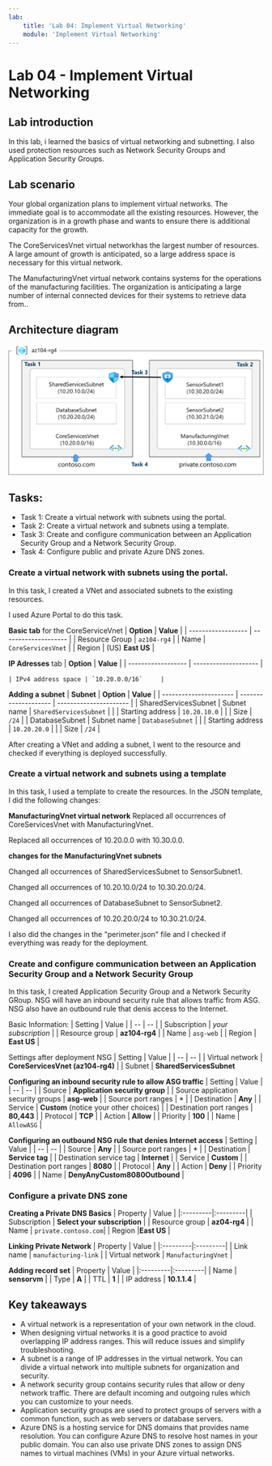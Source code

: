 ```yaml
---
lab:
    title: 'Lab 04: Implement Virtual Networking'
    module: 'Implement Virtual Networking'
---
```


# Lab 04 - Implement Virtual Networking

## Lab introduction

In this lab, i learned the basics of virtual networking and subnetting. I also used protection resources such as Network Security Groups and Application Security Groups.

## Lab scenario

Your global organization plans to implement virtual networks. The immediate goal is to accommodate all the existing resources. However, the organization is in a growth phase and wants to ensure there is additional capacity for the growth.

The CoreServicesVnet virtual networkhas the largest number of resources. A large amount of growth is anticipated, so a large address space is necessary for this virtual network.

The ManufacturingVnet virtual network contains systems for the operations of the manufacturing facilities. The organization is anticipating a large number of internal connected devices for their systems to retrieve data from.. 

## Architecture diagram
![Diagram of the lab 04 architecture.](../AdminLabs/Media/az104-lab04-architecture.png)

## Tasks:

+ Task 1: Create a virtual network with subnets using the portal.
+ Task 2: Create a virtual network and subnets using a template.
+ Task 3: Create and configure communication between an Application Security Group and a Network Security Group.
+ Task 4: Configure public and private Azure DNS zones.
   
### Create a virtual network with subnets using the portal.

In this task, I created a VNet and associated subnets to the existing resources. 

I used Azure Portal to do this task.

**Basic tab** for the CoreServiceVnet 
    |  **Option**        | **Value**            |
	| ------------------ | -------------------- |
	| Resource Group     | `az104-rg4`          |
	| Name               | `CoreServicesVnet`   |
	| Region             | (US) **East US**     | 

**IP Adresses** tab
    |  **Option**         | **Value**            |
	| ------------------ | --------------------  |

	| IPv4 address space | `10.20.0.0/16`     |

**Adding a subnet**
    | **Subnet**             | **Option**           | **Value**              |
	| ---------------------- | -------------------- | ---------------------- |
	| SharedServicesSubnet   | Subnet name          | `SharedServicesSubnet`   |
	|                        | Starting address		| `10.20.10.0`          |
	|						 | Size					| `/24`	|
	| DatabaseSubnet         | Subnet name          | `DatabaseSubnet`         |
	|                        | Starting address		| `10.20.20.0`        |
	|						 | Size					| `/24`	|

After creating a VNet and adding a subnet, I went to the resource and checked if everything is deployed successfully.

### Create a virtual network and subnets using a template

In this task, I used a template to create the resources.
In the JSON template, I did the following changes:

**ManufacturingVnet virtual network**
Replaced all occurrences of CoreServicesVnet with ManufacturingVnet.

Replaced all occurrences of 10.20.0.0 with 10.30.0.0.

**changes for the ManufacturingVnet subnets**

Changed all occurrences of SharedServicesSubnet to SensorSubnet1.

Changed all occurrences of 10.20.10.0/24 to 10.30.20.0/24.

Changed all occurrences of DatabaseSubnet to SensorSubnet2.

Changed all occurrences of 10.20.20.0/24 to 10.30.21.0/24.

I also did the changes in the "perimeter.json" file and I checked if everything was ready for the deployment.

### Create and configure communication between an Application Security Group and a Network Security Group

In this task, I created Application Security Group and a Network Security GRoup. NSG will have an inbound security rule
that allows traffic from ASG. NSG also have an outbound rule that denis access to the Internet.

Basic Information:
    | Setting | Value |
    | -- | -- |
    | Subscription | *your subscription* |
    | Resource group | **az104-rg4** |
    | Name | `asg-web` |
    | Region | **East US**  |

Settings after deployment NSG
    | Setting | Value |
    | -- | -- |
    | Virtual network | **CoreServicesVnet (az104-rg4)** |
    | Subnet | **SharedServicesSubnet** 

**Configuring an inbound security rule to allow ASG traffic**
    | Setting | Value |
    | -- | -- |
    | Source | **Application security group** |
    | Source application security groups | **asg-web** |
    | Source port ranges |  * |
    | Destination | **Any** |
    | Service | **Custom** (notice your other choices) |
    | Destination port ranges | **80,443** |
    | Protocol | **TCP** |
    | Action | **Allow** |
    | Priority | **100** |
    | Name | `AllowASG` |

**Configuring an outbound NSG rule that denies Internet access**
    | Setting | Value |
    | -- | -- |
    | Source | **Any** |
    | Source port ranges |  * |
    | Destination | **Service tag** |
    | Destination service tag | **Internet** |
    | Service | **Custom** |
    | Destination port ranges | **8080** |
    | Protocol | **Any** |
    | Action | **Deny** |
    | Priority | **4096** |
    | Name | **DenyAnyCustom8080Outbound** |

### Configure a private DNS zone

**Creating a Private DNS Basics**
    | Property | Value    |
    |:---------|:---------|
    | Subscription | **Select your subscription** |
    | Resource group | **az04-rg4** |
    | Name | `private.contoso.com`|
    | Region |**East US** |

**Linking Private Network**
    | Property | Value    |
    |:---------|:---------|
    | Link name | `manufacturing-link` |
    | Virtual network | `ManufacturingVnet` |

**Adding record set**
    | Property | Value    |
    |:---------|:---------|
    | Name | **sensorvm** |
    | Type | **A** |
    | TTL | **1** |
    | IP address | **10.1.1.4** |


## Key takeaways

+ A virtual network is a representation of your own network in the cloud. 
+ When designing virtual networks it is a good practice to avoid overlapping IP address ranges. This will reduce issues and simplify troubleshooting.
+ A subnet is a range of IP addresses in the virtual network. You can divide a virtual network into multiple subnets for organization and security.
+ A network security group contains security rules that allow or deny network traffic. There are default incoming and outgoing rules which you can customize to your needs.
+ Application security groups are used to protect groups of servers with a common function, such as web servers or database servers.
+ Azure DNS is a hosting service for DNS domains that provides name resolution. You can configure Azure DNS to resolve host names in your public domain.  You can also use private DNS zones to assign DNS names to virtual machines (VMs) in your Azure virtual networks.
